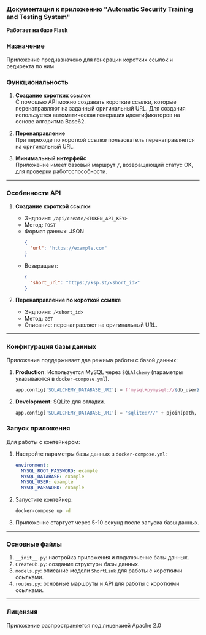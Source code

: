 ### Документация к приложению "Automatic Security Training and Testing System"

**Работает на базе Flask**

### Назначение
Приложение предназначено для генерации коротких ссылок и редиректа по ним

### Функциональность
1. **Создание коротких ссылок**  
   С помощью API можно создавать короткие ссылки, которые перенаправляют на заданный оригинальный URL. Для создания используется автоматическая генерация идентификаторов на основе алгоритма Base62.
   
2. **Перенаправление**  
   При переходе по короткой ссылке пользователь перенаправляется на оригинальный URL.
   
3. **Минимальный интерфейс**  
   Приложение имеет базовый маршрут `/`, возвращающий статус OK, для проверки работоспособности.

---

### Особенности API

1. **Создание короткой ссылки**
   - Эндпоинт: `/api/create/<TOKEN_API_KEY>`
   - Метод: `POST`
   - Формат данных: JSON
     ```json
     {
       "url": "https://example.com"
     }
     ```
   - Возвращает:
     ```json
     {
       "short_url": "https://ksp.st/<short_id>"
     }
     ```

2. **Перенаправление по короткой ссылке**
   - Эндпоинт: `/<short_id>`
   - Метод: `GET`
   - Описание: перенаправляет на оригинальный URL.

---

### Конфигурация базы данных
Приложение поддерживает два режима работы с базой данных:
1. **Production**: Используется MySQL через `SQLAlchemy` (параметры указываются в `docker-compose.yml`).
   ```python
   app.config['SQLALCHEMY_DATABASE_URI'] = f'mysql+pymysql://{db_user}:{db_pass}@{db_host}:{db_port}/{db_name}'
   ```
2. **Development**: SQLite для отладки.
   ```python
   app.config['SQLALCHEMY_DATABASE_URI'] = 'sqlite:///' + pjoin(path, 'tmp', 'lesson.db')
   ```

### Запуск приложения
Для работы с контейнером:
1. Настройте параметры базы данных в `docker-compose.yml`:
   ```yaml
   environment:
     MYSQL_ROOT_PASSWORD: example
     MYSQL_DATABASE: example
     MYSQL_USER: example
     MYSQL_PASSWORD: example
   ```
2. Запустите контейнер:
   ```bash
   docker-compose up -d
   ```
3. Приложение стартует через 5-10 секунд после запуска базы данных.

---

### Основные файлы
1. `__init__.py`: настройка приложения и подключение базы данных.
2. `CreateDb.py`: создание структуры базы данных.
3. `models.py`: описание модели `ShortLink` для работы с короткими ссылками.
4. `routes.py`: основные маршруты и API для работы с короткими ссылками.

---

### Лицензия
Приложение распространяется под лицензией Apache 2.0
